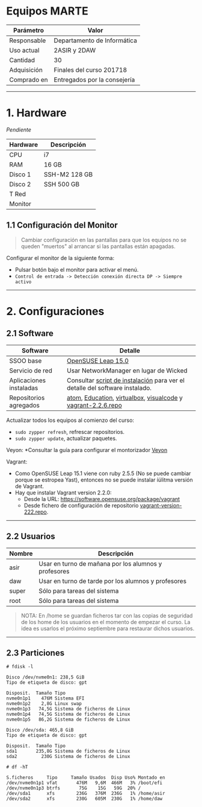 
# Equipos MARTE

| Parámetro | Valor |
| --------- | ----- |
| Responsable | Departamento de Informática |
| Uso actual  | 2ASIR y 2DAW |
| Cantidad    | 30 |
| Adquisición | Finales del curso 201718 |
| Comprado en | Entregados por la consejería |

---

# 1. Hardware

_Pendiente_

| Hardware | Descripción   |
| -------- | ------------- |
| CPU      |            i7 |
| RAM      |         16 GB |
| Disco 1  | SSH-M2 128 GB |
| Disco 2  |    SSH 500 GB |
| T Red    |               |
| Monitor  |               |


## 1.1 Configuración del Monitor

> Cambiar configuración en las pantallas para que los equipos no se queden "muertos" al arrancar si las pantallas están apagadas.

Configurar el monitor de la siguiente forma:
* Pulsar botón bajo el monitor para activar el menú.
* `Control de entrada -> Detección conexión directa DP -> Siempre activo`

---

# 2. Configuraciones

## 2.1 Software

| Software        | Detalle                           |
| --------------- | --------------------------------- |
| SSOO base       | [OpenSUSE Leap 15.0](opensuse.md) |
| Servicio de red | Usar NetworkManager en lugar de Wicked |
| Aplicaciones instaladas | Consultar [script de instalación](./files/install.sh) para ver el detalle del software instalado. |
| Repositorios agregados | [atom](./files/atom.repo), [Education](./files/Education.repo), [virtualbox](./files/virtualbox.repo), [visualcode](./files/visualcode.repo) y [vagrant-2.2.6.repo](./files/vagrant-2.2.6.repo) |

Actualizar todos los equipos al comienzo del curso:
* `sudo zypper refresh`, refrescar repositorios.
* `sudo zypper update`, actualizar paquetes.

Veyon:
*Consultar la guía para configurar el montorizador [Veyon](../general/veyon.md)

Vagrant:
* Como OpenSUSE Leap 15.1 viene con ruby 2.5.5 (No se puede cambiar porque se estropea Yast), entonces no se puede instalar íúlitma versión de Vagrant.
* Hay que instalar Vagrant version 2.2.0:
    * Desde la URL: https://software.opensuse.org/package/vagrant
    * Desde fichero de configuración de repositorio [vagrant-version-222.repo](./files/vagrant-version-222.repo).

---

## 2.2 Usuarios

| Nombre | Descripción |
| ------ | ----------- |
| asir   | Usar en turno de mañana por los alumnos y profesores |
| daw    | Usar en turno de tarde por los alumnos y profesores |
| super  | Sólo para tareas del sistema |
| root   | Sólo para tareas del sistema |

> NOTA: En /home se guardan ficheros tar con las copias de seguridad de los home de los usuarios en el momento de empezar el curso. La idea es usarlos el próximo septiembre para restaurar dichos usuarios.

---

## 2.3 Particiones

```
# fdisk -l

Disco /dev/nvme0n1: 238,5 GiB
Tipo de etiqueta de disco: gpt

Disposit.  Tamaño Tipo
nvme0n1p1    476M Sistema EFI
nvme0n1p2    2,8G Linux swap
nvme0n1p3   74,5G Sistema de ficheros de Linux
nvme0n1p4   74,5G Sistema de ficheros de Linux
nvme0n1p5   86,2G Sistema de ficheros de Linux

Disco /dev/sda: 465,8 GiB
Tipo de etiqueta de disco: gpt

Disposit.  Tamaño Tipo
sda1       235,8G Sistema de ficheros de Linux
sda2         230G Sistema de ficheros de Linux
```

```
# df -hT

S.ficheros     Tipo     Tamaño Usados  Disp Uso% Montado en
/dev/nvme0n1p1 vfat       476M   9,6M  466M   3% /boot/efi
/dev/nvme0n1p3 btrfs       75G    15G   59G  20% /
/dev/sda1      xfs        236G   376M  236G   1% /home/asir
/dev/sda2      xfs        230G   605M  230G   1% /home/daw
```
